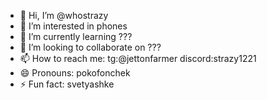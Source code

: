 - 👋 Hi, I’m @whostrazy
- 👀 I’m interested in phones
- 🌱 I’m currently learning ???
- 💞️ I’m looking to collaborate on ???
- 📫 How to reach me: tg:@jettonfarmer discord:strazy1221
- 😄 Pronouns: pokofonchek
- ⚡ Fun fact: svetyashke

<!---
whostrazy/whostrazy is a ✨ special ✨ repository because its `README.md` (this file) appears on your GitHub profile.
You can click the Preview link to take a look at your changes.
--->

